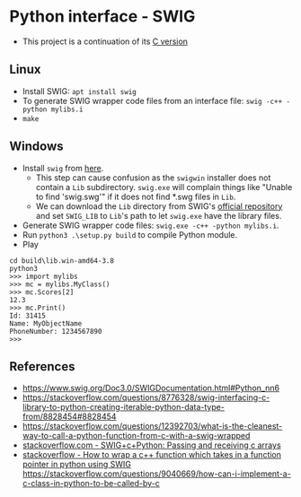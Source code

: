 # Python interface - SWIG

* This project is a continuation of its [C version](../../../c/04_poc/04_python-interface/3_calling-c-from-python-swig/)

## Linux

* Install SWIG: `apt install swig`
* To generate SWIG wrapper code files from an interface file:
`swig -c++ -python mylibs.i`
* `make`

## Windows

* Install `swig` from [here](https://www.swig.org/download.html).
    * This step can cause confusion as the `swigwin` installer
     does not contain a `Lib` subdirectory. `swig.exe` will complain things
     like "Unable to find 'swig.swg'" if it does not find *.swg files in `Lib`.
    * We can download the `Lib` directory from SWIG's
    [official repository](https://github.com/swig/swig/tree/master/Lib)
    and set `SWIG_LIB` to `Lib`'s path to let `swig.exe` have the library files.
* Generate SWIG wrapper code files: `swig.exe -c++ -python mylibs.i`.
* Run `python3 .\setup.py build` to compile Python module.
* Play
```
cd build\lib.win-amd64-3.8
python3
>>> import mylibs
>>> mc = mylibs.MyClass()
>>> mc.Scores[2]
12.3
>>> mc.Print()
Id: 31415
Name: MyObjectName
PhoneNumber: 1234567890
>>>
```

## References

* https://www.swig.org/Doc3.0/SWIGDocumentation.html#Python_nn6
* https://stackoverflow.com/questions/8776328/swig-interfacing-c-library-to-python-creating-iterable-python-data-type-from/8828454#8828454
* https://stackoverflow.com/questions/12392703/what-is-the-cleanest-way-to-call-a-python-function-from-c-with-a-swig-wrapped
* [stackoverflow.com - SWIG+c+Python: Passing and receiving c arrays](https://stackoverflow.com/questions/36222455/swigcpython-passing-and-receiving-c-arrays)
* [stackoverflow - How to wrap a c++ function which takes in a function pointer in python using SWIG](https://stackoverflow.com/questions/22923696/how-to-wrap-a-c-function-which-takes-in-a-function-pointer-in-python-using-swi)
https://stackoverflow.com/questions/9040669/how-can-i-implement-a-c-class-in-python-to-be-called-by-c